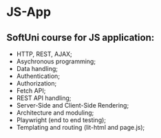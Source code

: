 # JS-App
## SoftUni course for JS application:
- HTTP, REST, AJAX;
- Asychronous programming; 
- Data handling;
- Authentication;
- Authorization;
- Fetch API;
- REST API handling;
- Server-Side and Client-Side Rendering;
- Architecture and moduling;
- Playwright (end to end testing);
- Templating and routing (lit-html and page.js);

